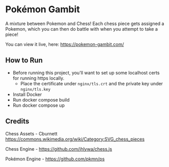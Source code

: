 # Pokémon Gambit

A mixture between Pokemon and Chess! Each chess piece gets assigned a Pokemon, which you can then do battle with when you attempt to take a piece!

You can view it live, here: https://pokemon-gambit.com/

## How to Run

- Before running this project, you'll want to set up some localhost certs for running https locally.
  - Place the certificate under `nginx/tls.crt` and the private key under `nginx/tls.key`
- Install Docker
- Run docker compose build
- Run docker compose up

## Credits

Chess Assets - Cburnett https://commons.wikimedia.org/wiki/Category:SVG_chess_pieces

Chess Engine - https://github.com/jhlywa/chess.js

Pokémon Engine - https://github.com/pkmn/ps
